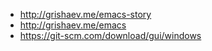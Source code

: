 + http://grishaev.me/emacs-story
+ http://grishaev.me/emacs
+ https://git-scm.com/download/gui/windows
